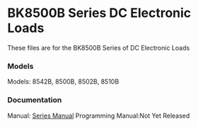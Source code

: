 # BK8500B Series DC Electronic Loads
These files are for the BK8500B Series of DC Electronic Loads
  
### Models
Models: 8542B, 8500B, 8502B, 8510B


### Documentation
Manual: [Series Manual](https://www.bkprecision.com/products/dc-electronic-loads/8500B-8500b-300-w-programmable-dc-electronic-load.html)
Programming Manual:Not Yet Released
